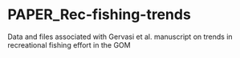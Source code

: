 # PAPER_Rec-fishing-trends
Data and files associated with Gervasi et al. manuscript on trends in recreational fishing effort in the GOM

